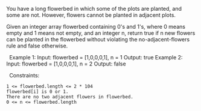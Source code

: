 You have a long flowerbed in which some of the plots are planted, and some are not. However, flowers cannot be planted in adjacent plots.

Given an integer array flowerbed containing 0's and 1's, where 0 means empty and 1 means not empty, and an integer n, return true if n new flowers can be planted in the flowerbed without violating the no-adjacent-flowers rule and false otherwise.

 
Example 1:
Input: flowerbed = [1,0,0,0,1], n = 1
Output: true
Example 2:
Input: flowerbed = [1,0,0,0,1], n = 2
Output: false

 
Constraints:


	1 <= flowerbed.length <= 2 * 104
	flowerbed[i] is 0 or 1.
	There are no two adjacent flowers in flowerbed.
	0 <= n <= flowerbed.length

